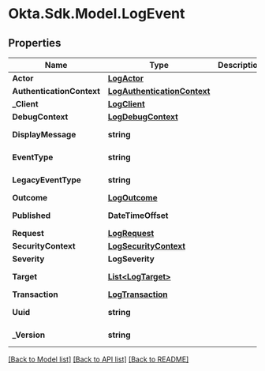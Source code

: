 # Okta.Sdk.Model.LogEvent

## Properties

Name | Type | Description | Notes
------------ | ------------- | ------------- | -------------
**Actor** | [**LogActor**](LogActor.md) |  | [optional] 
**AuthenticationContext** | [**LogAuthenticationContext**](LogAuthenticationContext.md) |  | [optional] 
**_Client** | [**LogClient**](LogClient.md) |  | [optional] 
**DebugContext** | [**LogDebugContext**](LogDebugContext.md) |  | [optional] 
**DisplayMessage** | **string** |  | [optional] [readonly] 
**EventType** | **string** |  | [optional] [readonly] 
**LegacyEventType** | **string** |  | [optional] [readonly] 
**Outcome** | [**LogOutcome**](LogOutcome.md) |  | [optional] 
**Published** | **DateTimeOffset** |  | [optional] [readonly] 
**Request** | [**LogRequest**](LogRequest.md) |  | [optional] 
**SecurityContext** | [**LogSecurityContext**](LogSecurityContext.md) |  | [optional] 
**Severity** | **LogSeverity** |  | [optional] 
**Target** | [**List&lt;LogTarget&gt;**](LogTarget.md) |  | [optional] [readonly] 
**Transaction** | [**LogTransaction**](LogTransaction.md) |  | [optional] 
**Uuid** | **string** |  | [optional] [readonly] 
**_Version** | **string** |  | [optional] [readonly] 

[[Back to Model list]](../README.md#documentation-for-models) [[Back to API list]](../README.md#documentation-for-api-endpoints) [[Back to README]](../README.md)

